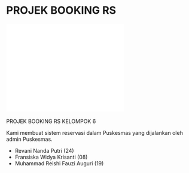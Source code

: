 # PROJEK BOOKING RS
![Hi](https://github.com/revaniputeri/Daspro-Projek-BookingRS/blob/master/img/hello2.gif)

PROJEK BOOKING RS KELOMPOK 6

Kami membuat sistem reservasi dalam Puskesmas yang dijalankan oleh admin Puskesmas.
- Revani Nanda Putri (24)
- Fransiska Widya Krisanti (08)
- Muhammad Reishi Fauzi Auguri (19)
